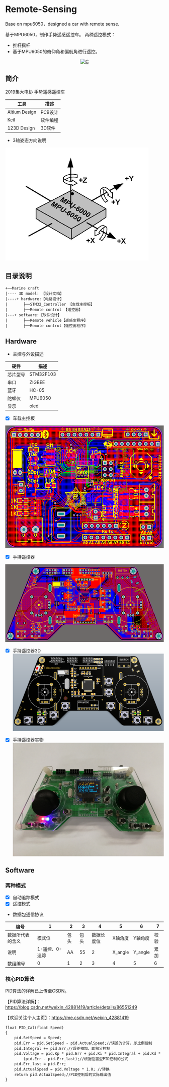 # Remote-Sensing
Base on mpu6050，designed a car with remote sense.


基于MPU6050，制作手势遥感遥控车。
两种遥控模式：
- 推杆摇杆
- 基于MPU6050的俯仰角和偏航角进行遥控。

<p align="center">
  <a href="https://img.shields.io/badge/language-C-brigreen.svg?style=flat-square"><img src="https://img.shields.io/badge/language-C-brigreen.svg?style=flat-square" alt="C"></a>
</p>



## 简介
2019集大电协 手势遥感遥控车

工具     | 描述
-------- | -----
Altium Design|PCB设计
Keil|软件编程
123D Design|3D软件


- 3轴姿态方向说明

![3轴姿态方向说明](/Docs/Pictures/MPU6050.png "3轴姿态方向说明")

## 目录说明
````
+——Marine craft
|---- 3D model: 【设计文档】
|----+ hardware:【电路设计】  
|       ├──STM32_Controller 【车载主控板】
|       ├──Remote control 【遥控器】
|---+ software:【软件设计】
|       ├──Remote vehicle【遥感车程序】
|       ├──Remote control【遥控器程序】
````


## Hardware
- 主控与外设描述

硬件     | 描述
-------- | -----
芯片型号  |STM32F103
串口  | ZIGBEE
蓝牙  | HC-05
陀螺仪  | MPU6050
显示|oled

- [x]  车载主控板

![主控板](/Docs/Pictures/STM32-controller.png "主控板")


- [x] 手持遥控器

![手持遥控器](/Docs/Pictures/Remoted-Broad.png "手持遥控器")

- [x] 手持遥控器3D
![手持遥控器](/Docs/Pictures/Remoted-3D.png "手持遥控器")

- [x] 手持遥控器实物
![遥控器](/Docs/Pictures/Remote.jpg "遥控器")

## Software

### 两种模式

- [x] 自动追踪模式
- [x] 遥控模式
- 数据包通信协议

| 编号 | 1 | 2 | 3 | 4 | 5 | 6 | 7 | 
| --- | --- | --- | --- | --- | --- | --- | --- |
| 数据所代表的含义 | 模式位 | 包头 | 包头 | 数据长度位 | X轴角度 | Y轴角度 | 校验 | 
| 说明 | 1-遥控、0-追踪 | AA | 55 | 2 | X_angle | Y_angle | 累加 |
| 数组编号 | 0 | 1 | 2 | 3 | 4 | 5 | 6 |

### 核心PID算法

PID算法的详解已上传至CSDN。

【PID算法详解】：https://blog.csdn.net/weixin_42881419/article/details/86551249

【欢迎关注个人主页】：https://me.csdn.net/weixin_42881419

````
float PID_Cal(float Speed)
{
	pid.SetSpeed = Speed;
	pid.Err = pid.SetSpeed - pid.ActualSpeed;//误差的计算，即比例控制
	pid.Integral += pid.Err;//误差相加，即积分控制
	pid.Voltage = pid.Kp * pid.Err + pid.Ki * pid.Integral + pid.Kd *
		(pid.Err - pid.Err_last);//根据位置型PID控制的公式
	pid.Err_last = pid.Err;
	pid.ActualSpeed = pid.Voltage * 1.0; //转换
	return pid.ActualSpeed;//PID控制后的实际输出值
}

````
